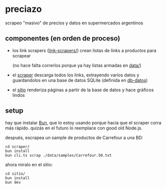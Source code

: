 # preciazo

scrapeo "masivo" de precios y datos en supermercados argentinos

## componentes (en orden de proceso)

- los link scrapers ([link-scrapers/](./link-scrapers/)) crean listas de links a productos para scrapear

  (no hace falta correrlos porque ya hay listas armadas en [data/](./data/))

- el [scraper](./scraper/) descarga todos los links, extrayendo varios datos y guardandolos en una base de datos SQLite (definida en [db-datos](./db-datos/schema.ts))
- el [sitio](./sitio/) renderiza páginas a partir de la base de datos y hace gráficos lindos

## setup

hay que instalar [Bun](https://bun.sh/), que lo estoy usando porque hacía que el scraper corra más rápido. quizás en el futuro lo reemplace con good old Node.js.

después, escrapea un sample de productos de Carrefour a una BD:

```
cd scraper/
bun install
bun cli.ts scrap ./data/samples/Carrefour.50.txt
```

ahora miralo en el sitio:

```
cd sitio/
bun install
bun dev
```

